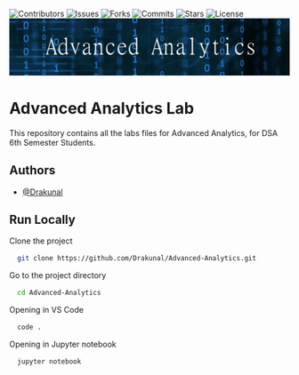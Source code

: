 
![Contributors](https://img.shields.io/github/contributors/Drakunal/Advanced-Analytics?style=for-the-badge)
![Issues](https://img.shields.io/github/issues/Drakunal/Advanced-analytics?color=yellow&style=for-the-badge)
![Forks](https://img.shields.io/github/forks/Drakunal/Advanced-Analytics?style=for-the-badge)
![Commits](https://img.shields.io/github/last-commit/Drakunal/Advanced-analytics?style=for-the-badge)
![Stars](https://img.shields.io/github/stars/Drakunal/Advanced-analytics?color=pink&style=for-the-badge)
![License](https://img.shields.io/github/license/Drakunal/Advanced-Analytics?style=for-the-badge)
![Logo](https://github.com/Drakunal/Advanced-Analytics/blob/main/logo.png?raw=true)  
# Advanced Analytics Lab

This repository contains all the labs files for Advanced Analytics, for DSA 
6th Semester Students.  

## Authors

- [@Drakunal](https://github.com/Drakunal)


## Run Locally

Clone the project

```bash
  git clone https://github.com/Drakunal/Advanced-Analytics.git
```

Go to the project directory

```bash
  cd Advanced-Analytics
```

Opening in VS Code

```bash
  code .
```

Opening in Jupyter notebook

```bash
  jupyter notebook
```

